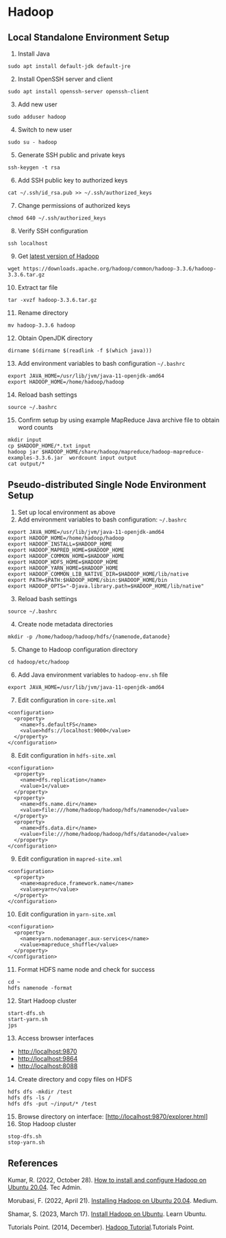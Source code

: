 # Hadoop
## Local Standalone Environment Setup
1. Install Java
```
sudo apt install default-jdk default-jre
```
2. Install OpenSSH server and client
```
sudo apt install openssh-server openssh-client
```
3. Add new user
```
sudo adduser hadoop
```
4. Switch to new user
```
sudo su - hadoop
```
5. Generate SSH public and private keys
```
ssh-keygen -t rsa
```
6. Add SSH public key to authorized keys
```
cat ~/.ssh/id_rsa.pub >> ~/.ssh/authorized_keys
```
7. Change permissions of authorized keys
```
chmod 640 ~/.ssh/authorized_keys
```
8. Verify SSH configuration
```
ssh localhost
```
9. Get [latest version of Hadoop](https://downloads.apache.org/hadoop/common/stable/)
```
wget https://downloads.apache.org/hadoop/common/hadoop-3.3.6/hadoop-3.3.6.tar.gz
```
10. Extract tar file
```
tar -xvzf hadoop-3.3.6.tar.gz
```
11. Rename directory
```
mv hadoop-3.3.6 hadoop
```
12. Obtain OpenJDK directory
```
dirname $(dirname $(readlink -f $(which java)))
```
13. Add environment variables to bash configuration `~/.bashrc`
```
export JAVA_HOME=/usr/lib/jvm/java-11-openjdk-amd64
export HADOOP_HOME=/home/hadoop/hadoop
```
14. Reload bash settings
```
source ~/.bashrc
```
15. Confirm setup by using example MapReduce Java archive file to obtain word counts
```
mkdir input
cp $HADOOP_HOME/*.txt input
hadoop jar $HADOOP_HOME/share/hadoop/mapreduce/hadoop-mapreduce-examples-3.3.6.jar  wordcount input output
cat output/*
```

## Pseudo-distributed Single Node Environment Setup
1. Set up local environment as above
2. Add environment variables to bash configuration: `~/.bashrc`
```
export JAVA_HOME=/usr/lib/jvm/java-11-openjdk-amd64
export HADOOP_HOME=/home/hadoop/hadoop
export HADOOP_INSTALL=$HADOOP_HOME
export HADOOP_MAPRED_HOME=$HADOOP_HOME
export HADOOP_COMMON_HOME=$HADOOP_HOME
export HADOOP_HDFS_HOME=$HADOOP_HOME
export HADOOP_YARN_HOME=$HADOOP_HOME
export HADOOP_COMMON_LIB_NATIVE_DIR=$HADOOP_HOME/lib/native
export PATH=$PATH:$HADOOP_HOME/sbin:$HADOOP_HOME/bin
export HADOOP_OPTS="-Djava.library.path=$HADOOP_HOME/lib/native"
```
3. Reload bash settings
```
source ~/.bashrc
```
4. Create node metadata directories
```
mkdir -p /home/hadoop/hadoop/hdfs/{namenode,datanode}
```
5. Change to Hadoop configuration directory
```
cd hadoop/etc/hadoop
```
6. Add Java environment variables to `hadoop-env.sh` file
```
export JAVA_HOME=/usr/lib/jvm/java-11-openjdk-amd64
```
7. Edit configuration in `core-site.xml`
```
<configuration>
  <property>
    <name>fs.defaultFS</name>
    <value>hdfs://localhost:9000</value>
  </property>
</configuration>
```
8. Edit configuration in `hdfs-site.xml`
```
<configuration>
  <property>
    <name>dfs.replication</name>
    <value>1</value>
  </property>
  <property>
    <name>dfs.name.dir</name>
    <value>file:///home/hadoop/hadoop/hdfs/namenode</value>
  </property>
  <property>
    <name>dfs.data.dir</name>
    <value>file:///home/hadoop/hadoop/hdfs/datanode</value>
  </property>
</configuration>
```
9. Edit configuration in `mapred-site.xml`
```
<configuration> 
  <property> 
    <name>mapreduce.framework.name</name> 
    <value>yarn</value> 
  </property> 
</configuration>
```
10. Edit configuration in `yarn-site.xml`
```
<configuration>
  <property>
    <name>yarn.nodemanager.aux-services</name>
    <value>mapreduce_shuffle</value>
  </property>
</configuration>
```
11. Format HDFS name node and check for success
```
cd ~
hdfs namenode -format
```
12. Start Hadoop cluster
```
start-dfs.sh
start-yarn.sh
jps
```
13. Access browser interfaces
 * [http://localhost:9870](http://localhost:9870)
 * [http://localhost:9864](http://localhost:9864)
 * [http://localhost:8088](http://localhost:8088)

14. Create directory and copy files on HDFS
```
hdfs dfs -mkdir /test
hdfs dfs -ls /
hdfs dfs -put ~/input/* /test
```
15. Browse directory on interface: [[http://localhost:9870/explorer.html](http://localhost:9870/explorer.html)]
16. Stop Hadoop cluster
```
stop-dfs.sh
stop-yarn.sh
```

## References
Kumar, R. (2022, October 28). [How to install and configure Hadoop on Ubuntu 20.04](https://tecadmin.net/install-hadoop-on-ubuntu-20-04/). Tec Admin.

Morubasi, F. (2022, April 21). [Installing Hadoop on Ubuntu 20.04](https://medium.com/@festusmorumbasi/installing-hadoop-on-ubuntu-20-04-4610b6e0391e). Medium.

Shamar, S. (2023, March 17). [Install Hadoop on Ubuntu](https://learnubuntu.com/install-hadoop/). Learn Ubuntu.

Tutorials Point. (2014, December). [Hadoop Tutorial](https://www.tutorialspoint.com/hadoop/index.htm).Tutorials Point.
